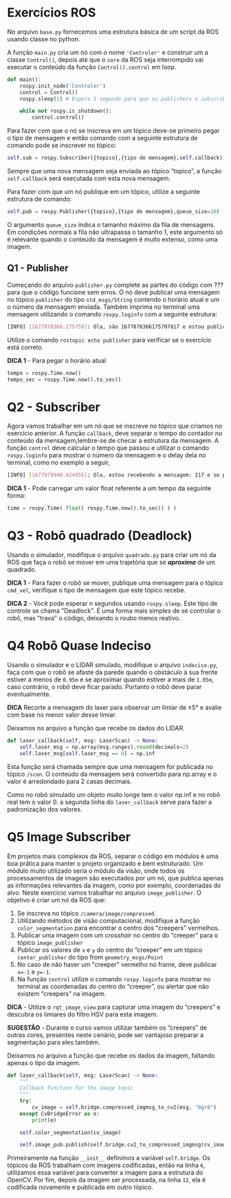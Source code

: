 # Exercícios ROS
No arquivo `base.py` fornecemos uma estrutura básica de um script da ROS usando classe no python.

A função `main.py` cria um nó com o nome `'Controler'` e construir um a classe `Control()`, depois até que o `core` da ROS seja interrompido vai executar o conteúdo da função `Control().control` em loop.

```python
def main():
	rospy.init_node('Controler')
	control = Control()
	rospy.sleep(1) # Espera 1 segundo para que os publishers e subscribers sejam criados

	while not rospy.is_shutdown():
		control.control()
```

Para fazer com que o nó se inscreva em um tópico deve-se primeiro pegar o tipo de mensagem e então comando com a seguinte estrutura de comando pode se inscrever no tópico:
```python
self.sub = rospy.Subscriber({topico},{tipo de mensagem},self.callback)
```

Sempre que uma nova mensagem seja enviada ao tópico “topico”, a função `self.callback` será executada com esta nova mensagem.

Para fazer com que um nó publique em um tópico, utilize a seguinte estrutura de comando: 

```python
self.pub = rospy.Publisher({topico},{tipo de mensagem},queue_size=10)
```

O argumento `queue_size` indica o tamanho máximo da fila de mensagens. Em condições normais a fila não ultrapassa o tamanho 1, este argumento só é relevante quando o conteúdo da mensagem é muito extenso, como uma imagem.


## Q1 - Publisher
Começando do arquivo `publisher.py` complete as partes do código com ??? para que o código funcione sem erros. O nó deve publicar uma mensagem no tópico `publisher` do tipo `std_msgs/String` contendo o horário atual e um o número da mensagem enviada. Também imprima no terminal uma mensagem utilizando o comando `rospy.loginfo` com a seguinte estrutura:

```bash
[INFO] [1677878366.175759]: Ola, são 1677878366175707817 e estou publicando pela 117 vez
```

Utilize o comando `rostopic echo publisher` para verificar se o exercício está correto.

**DICA 1** - Para pegar o horário atual
```python 
tempo = rospy.Time.now()
tempo_sec = rospy.Time.now().to_sec()
```

# Q2 - Subscriber
Agora vamos trabalhar em um nó que se inscreve no tópico que criamos no exercício anterior. A função `callback`, deve separar o tempo do contador no conteúdo da mensagem,lembre-se de checar a estrutura da mensagem. A função `control` deve calcular o tempo que passou e utilizar o comando `rospy.loginfo` para mostrar o número da mensagem e o delay dela no terminal, como no exemplo a seguir,

```bash
[INFO] [1677878948.424955]: Ola, estou recebendo a mensagem: 217 e se passaram 0.005347013 segundos
```

**DICA 1** - Pode carregar um valor float referente a um tempo da seguinte forma:
```python 
time = rospy.Time( float( rospy.Time.now().to_sec() ) )
```

# Q3 - Robô quadrado (Deadlock)
Usando o simulador, modifique o arquivo `quadrado.py` para criar um nó da ROS que faça o robô se mover em uma trajetória que se ***aproxima*** de um quadrado.

**DICA 1** - Para fazer o robô se mover, publique uma mensagem para o tópico `cmd_vel`, verifique o tipo de mensagem que este tópico recebe.

**DICA 2** - Você pode esperar n segundos usando `rospy.sleep`. Este tipo de controle se chama "Deadlock". É uma forma mais simples de se controlar o robô, mas "trava" o código, deixando o roubo menos reativo.

# Q4 Robô Quase Indeciso
Usando o simulador e o LIDAR simulado, modifique o arquivo `indeciso.py`, faça com que o robô se afaste da parede quando o obstáculo à sua frente estiver a menos de `0.95m` e se aproximar quando estiver a mais de `1.05m`, caso contrário, o robô deve ficar parado. Portanto o robô deve parar eventualmente.

**DICA** Recorte a mensagem do laser para observar um limiar de &plusmn;5&deg; e avalie com base no menor valor desse limiar.

Deixamos no arquivo a função que recebe os dados do LIDAR.
```python
def laser_callback(self, msg: LaserScan) -> None:
    self.laser_msg = np.array(msg.ranges).round(decimals=2)
    self.laser_msg[self.laser_msg == 0] = np.inf
```
Esta função será chamada sempre que uma mensagem for publicada no tópico `/scan`. O conteúdo da mensagem será convertido para np.array e o valor é arredondado para 2 casas decimais. 

Como no robô simulado um objeto muito longe tem o valor np.inf e no robô real tem o valor 0. a segunda linha do `laser_callback` serve para fazer a padronização dos valores.

# Q5 Image Subscriber
Em projetos mais complexos da ROS, separar o código em módulos é uma boa prática para manter o projeto organizado e bem estruturado. Um módulo muito utilizado seria o módulo da visão, onde todos os processamentos de imagem são executados por um nó, que publica apenas as informações relevantes da imagem, como por exemplo, coordenadas do alvo.
Neste exercício vamos trabalhar no arquivo `image_publisher`. O objetivo é criar um nó da ROS que:

1. Se inscreva no tópico `/camera/image/compressed`.
2. Utilizando métodos de visão computacional, modifique a função `color_segmentation` para encontrar o centro dos "creepers" vermelhos.
3. Publicar uma imagem com um *crosshair* no centro do “creeper” para o tópico `image_publisher`
4. Publicar os valores de `x` e `y` do centro do “creeper” em um tópico `center_publisher` do tipo from `geometry_msgs/Point`
5. No caso de não haver um "creeper" vermelho no frame, deve publicar `x=-1` e `y=-1`.
6. Na função `control` utilize o comando `rospy.loginfo` para mostrar no terminal as coordenadas do centro do “creeper”, ou alertar que não existem “creepers” na imagem.

**DICA** - Utilize o `rqt_image_view` para capturar uma imagem do “creepers” e descubra os limiares do filtro HSV para esta imagem.

**SUGESTÃO** - Durante o curso vamos utilizar também os “creepers” de outras cores, presentes neste cenário, pode ser vantajoso preparar a segmentação para eles também.


Deixamos no arquivo a função que recebe os dados da imagem, faltando apenas o tipo da imagem.

```python linenums="1"
def laser_callback(self, msg: LaserScan) -> None:
    """
    Callback function for the image topic
    """
    try:
        cv_image = self.bridge.compressed_imgmsg_to_cv2(msg, "bgr8")
    except CvBridgeError as e:
        print(e)

    self.color_segmentation(cv_image)

    self.image_pub.publish(self.bridge.cv2_to_compressed_imgmsg(cv_image))
```

Primeiramente na função `__init__` definimos a variável `self.bridge`. Os tópicos da ROS trabalham com imagens codificadas, então na linha `6`, utilizamos essa variável para converter a imagem para a estrutura do OpenCV. Por fim, depois da imagem ser processada, na linha `12`, ela é codificada novamente e publicada em outro tópico.


